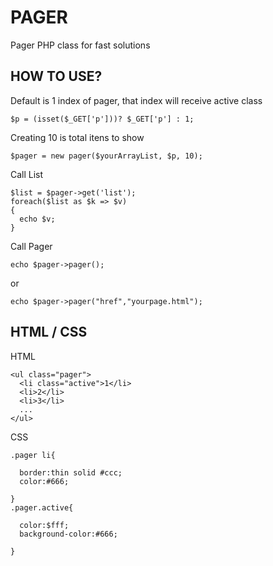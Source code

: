 
# PAGER
Pager PHP class for fast solutions


HOW TO USE?
-----------


Default is 1 index of pager, that index will receive active class 

```
$p = (isset($_GET['p']))? $_GET['p'] : 1;  
```

Creating
10 is total itens to show
```
$pager = new pager($yourArrayList, $p, 10);
```
Call List
```
$list = $pager->get('list');
foreach($list as $k => $v)
{
  echo $v;
}
```
Call Pager
```
echo $pager->pager();
```
or
```
echo $pager->pager("href","yourpage.html");
```


HTML / CSS
-----------

HTML
```
<ul class="pager">
  <li class="active">1</li>
  <li>2</li>
  <li>3</li>
  ...
</ul>
```

CSS
```
.pager li{

  border:thin solid #ccc; 
  color:#666;
  
}
.pager.active{

  color:$fff;
  background-color:#666;
  
}
```
